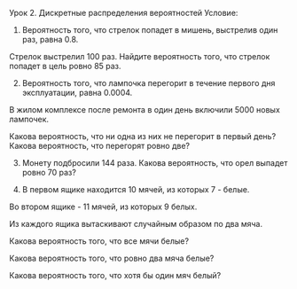 Урок 2. Дискретные распределения вероятностей
Условие:

1. Вероятность того, что стрелок попадет в мишень, выстрелив один раз, равна 0.8. 

Стрелок выстрелил 100 раз. Найдите вероятность того, что стрелок попадет в цель ровно 85 раз.



2. Вероятность того, что лампочка перегорит в течение первого дня эксплуатации, равна 0.0004. 

В жилом комплексе после ремонта в один день включили 5000 новых лампочек. 

Какова вероятность, что ни одна из них не перегорит в первый день? Какова вероятность, что перегорят ровно две?




3. Монету подбросили 144 раза. Какова вероятность, что орел выпадет ровно 70 раз?




4. В первом ящике находится 10 мячей, из которых 7 - белые. 

Во втором ящике - 11 мячей, из которых 9 белых. 

Из каждого ящика вытаскивают случайным образом по два мяча. 

Какова вероятность того, что все мячи белые? 

Какова вероятность того, что ровно два мяча белые?

Какова вероятность того, что хотя бы один мяч белый?
